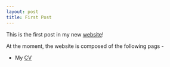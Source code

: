 ```yaml
---
layout: post
title: First Post
---
```


This is the first post in my new [website](https://michaeldorman.github.io)!

At the moment, the website is composed of the following pags -

* My [CV](https://michaeldorman.github.io/cv/)
